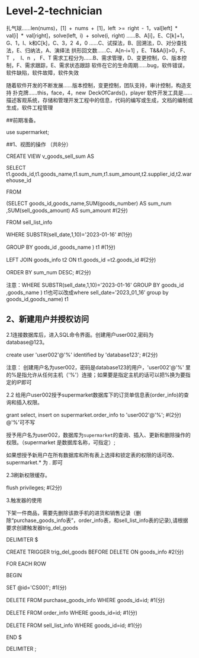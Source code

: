 # Level-2-technician
扎气球……len(nums)，[1] + nums + [1]，left >= right - 1，val[left] * val[i] * val[right]，solve(left, i) + solve(i, right)
……B、A[i]，E、C[k]+1，G、1，I、k和C[k]，C、3，2 4，0
……C、试探法，B、回溯法，D、对分查找法，E、归纳法，A、演绎法
拱形回文数……C、A[n-i+1] ，E、T&&A[i]>0，F、T  ，  I、n  ， F、T
需求工程分为……B、需求管理，D、变更控制，G、版本控制，F、需求跟踪，E、需求状态跟踪
软件在它的生命周期……bug，软件错误，软件缺陷，软件故障，软件失效

随着软件开发的不断发展……版本控制，变更控制，团队支持，审计控制，构造支持
扑克牌……this，face，4，new DeckOfCards()，player
软件开发工具是……描述客观系统，存储和管理开发工程中的信息，代码的编写或生成，文档的编制或生成，软件工程管理

##前期准备。

use supermarket;

##1、视图的操作 （共8分）

CREATE VIEW v_goods_sell_sum AS

SELECT t1.goods_id,t1.goods_name,t1.sum_num,t1.sum_amount,t2.supplier_id,t2.warehouse_id  

FROM

(SELECT goods_id,goods_name,SUM(goods_number) AS sum_num ,SUM(sell_goods_amount) AS sum_amount            #(2分)

FROM sell_list_info

WHERE SUBSTR(sell_date,1,10)='2023-01-16' #(1分)

GROUP BY goods_id ,goods_name ) t1    #(1分)

LEFT JOIN goods_info t2  ON  t1.goods_id =t2.goods_id    #(2分)

ORDER BY sum_num DESC;   #(2分)

注意：WHERE SUBSTR(sell_date,1,10)='2023-01-16' GROUP BY goods_id ,goods_name ) t1也可以改成where sell_date=’2023_01_16’ group by  goods_id,goods_name) t1

## 2、新建用户并授权访问

2.1连接数据库后，进入SQL命令界面。创建用户user002,密码为database@123。

create user 'user002'@'%' identified by 'database123';    #(2分)

注意： 创建用户名为user002，密码是database123的用户，'user002'@'%' 里的%是指允许从任何主机（'%'）连接；如果要是指定主机的话可以把%换为要指定的IP即可   

2.2 给用户user002授予supermarket数据库下的订货单信息表(order_info)的查询和插入权限。

grant select, insert  on supermarket.order_info   to 'user002'@'%';   #(2分) @'%'可不写

   授予用户名为user002，数据库为` supermarket `的查询、插入、更新和删除操作的权限。（supermarket 是数据库名称，可指定）;
   
   如果想授予新用户在所有数据库和所有表上选择和锁定表的权限的话可改、 supermarket.* 为  *.* 即可
   
2.3刷新权限缓存。

  flush privileges;      #(2分) 
  
3.触发器的使用

下架一件商品，需要先删除该款手机的进货和销售记录（删除“purchase_goods_info表”，order_info表，和sell_list_info表的记录),请根据要求创建触发器trig_del_goods

DELIMITER $

CREATE TRIGGER trig_del_goods  BEFORE DELETE  ON   goods_info  #2(分)

FOR EACH ROW 

BEGIN

SET @id='CS001';              #1(分) 

DELETE FROM purchase_goods_info WHERE goods_id=id;    #1(分)

DELETE FROM order_info WHERE goods_id=id;              #1(分)

DELETE FROM sell_list_info WHERE goods_id=id;             #1(分)

END $

DELIMITER ;

